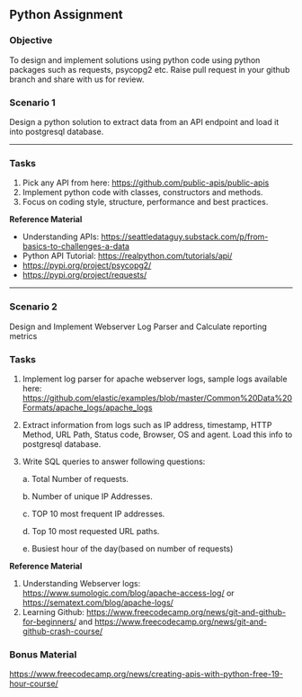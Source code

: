 ##  Python Assignment

### Objective

To design and implement solutions using python code using python packages such as requests, psycopg2 etc.
Raise pull request in your github branch and share with us for review.

### Scenario 1

Design a python solution to extract data from an API endpoint and load it into postgresql database.

---

### Tasks
1. Pick any API from here: https://github.com/public-apis/public-apis
2. Implement python code with classes, constructors and methods.
3. Focus on coding style, structure, performance and best practices.

**Reference Material**

* Understanding APIs: https://seattledataguy.substack.com/p/from-basics-to-challenges-a-data
* Python API Tutorial: https://realpython.com/tutorials/api/
* https://pypi.org/project/psycopg2/
* https://pypi.org/project/requests/

---

### Scenario 2
Design and Implement Webserver Log Parser and Calculate reporting metrics

### Tasks
1. Implement log parser for apache webserver logs, sample logs available here: https://github.com/elastic/examples/blob/master/Common%20Data%20Formats/apache_logs/apache_logs
2. Extract information from logs such as IP address, timestamp, HTTP Method, URL Path, Status code, Browser, OS and agent. Load this info to postgresql database.
3. Write SQL queries to answer following questions:

    a. Total Number of requests.

    b. Number of unique IP Addresses.
    
    c. TOP 10 most frequent IP addresses.
    
    d. Top 10 most requested URL paths.
    
    e. Busiest hour of the day(based on number of requests)

**Reference Material**

1. Understanding Webserver logs: https://www.sumologic.com/blog/apache-access-log/ or https://sematext.com/blog/apache-logs/
2. Learning Github: https://www.freecodecamp.org/news/git-and-github-for-beginners/ and https://www.freecodecamp.org/news/git-and-github-crash-course/


### Bonus Material
https://www.freecodecamp.org/news/creating-apis-with-python-free-19-hour-course/

